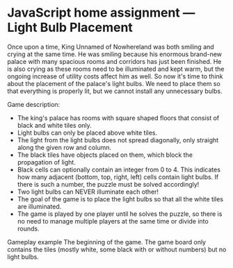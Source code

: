 # JavaScript home assignment — Light Bulb Placement

Once upon a time, King Unnamed of Nowhereland was both smiling and crying at the same time. He was smiling because his enormous brand-new palace with many spacious rooms and corridors has just been finished. He is also crying as these rooms need to be illuminated and kept warm, but the ongoing increase of utility costs affect him as well. So now it's time to think about the placement of the palace's light bulbs. We need to place them so that everything is properly lit, but we cannot install any unnecessary bulbs.

Game description:
- The king's palace has rooms with square shaped floors that consist of black and white tiles only.
- Light bulbs can only be placed above white tiles.
- The light from the light bulbs does not spread diagonally, only straight along the given row and column.
- The black tiles have objects placed on them, which block the propagation of light.
- Black cells can optionally contain an integer from 0 to 4. This indicates how many adjacent (bottom, top, right, left) cells contain light bulbs. If there is such a number, the puzzle must be solved accordingly!
- Two light bulbs can NEVER illuminate each other!
- The goal of the game is to place the light bulbs so that all the white tiles are illuminated.
- The game is played by one player until he solves the puzzle, so there is no need to manage multiple players at the same time or divide into rounds.

Gameplay example
The beginning of the game. The game board only contains the tiles (mostly white, some black with or without numbers) but no light bulbs.
